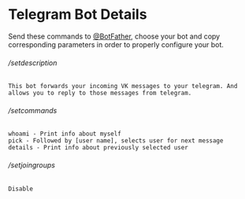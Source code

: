 # Telegram Bot Details

Send these commands to [@BotFather](http://telegram.me/botfather), choose your bot and copy corresponding parameters in order to properly configure your bot.

###### /setdescription

```
This bot forwards your incoming VK messages to your telegram. And allows you to reply to those messages from telegram.
```

###### /setcommands

```
whoami - Print info about myself
pick - Followed by [user name], selects user for next message
details - Print info about previously selected user
```

###### /setjoingroups

```
Disable
```